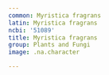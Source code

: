 ```yaml
---
common: Myristica fragrans
latin: Myristica fragrans
ncbi: '51089'
title: Myristica fragrans
group: Plants and Fungi
image: .na.character

---
```

